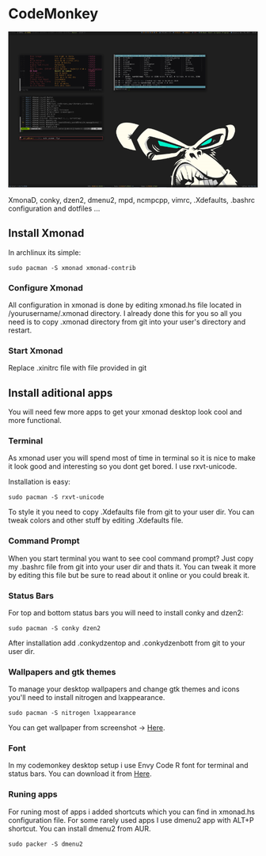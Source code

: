 CodeMonkey
==========

<img src="https://github.com/SKaDiZZ/codemonkey/blob/master/screenshots/codemonkey.png?raw=true" />

XmonaD, conky, dzen2, dmenu2, mpd, ncmpcpp, vimrc, .Xdefaults, .bashrc configuration and dotfiles ...

<h2>Install Xmonad</h2>

<p>
In archlinux its simple: 

<pre><code>sudo pacman -S xmonad xmonad-contrib</code></pre>
</p>

<h3>Configure Xmonad</h3>
<p>All configuration in xmonad is done by editing xmonad.hs file located in /yourusername/.xmonad directory. I already done this for you so all you need is to copy .xmonad directory from git into your user's directory and restart.</p>

<h3>Start Xmonad</h3>

<p>Replace .xinitrc file with file provided in git</p>

<h2>Install aditional apps</h2>

<p>You will need few more apps to get your xmonad desktop look cool and more functional.</p>

<h3>Terminal</h3>
<p>As xmonad user you will spend most of time in terminal so it is nice to make it look good and interesting so you dont get bored. I use rxvt-unicode.</p>

<p>Installation is easy:</p>
<pre><code>sudo pacman -S rxvt-unicode</code></pre>

<p>To style it you need to copy .Xdefaults file from git to your user dir. You can tweak colors and other stuff by editing .Xdefaults file.</p>

<h3>Command Prompt</h3>
<p>When you start terminal you want to see cool command prompt? Just copy my .bashrc file from git into your user dir and thats it. You can tweak it more by editing this file but be sure to read about it online or you could break it.</p>

<h3>Status Bars</h3>

<p>For top and bottom status bars you will need to install conky and dzen2:</p>

<pre><code>sudo pacman -S conky dzen2</code></pre>

<p>After installation add .conkydzentop and .conkydzenbott from git to your user dir.</p>

<h3>Wallpapers and gtk themes</h3>

<p>To manage your desktop wallpapers and change gtk themes and icons you'll need to install nitrogen and lxappearance.</p>

<pre><code>sudo pacman -S nitrogen lxappearance</code></pre>

<p>You can get wallpaper from screenshot -> <a href="http://wallbase.cc/wallpaper/277997">Here</a>.</p>

<h3>Font</h3>
<p>In my codemonkey desktop setup i use Envy Code R font for terminal and status bars. You can download it from <a href="http://damieng.com/blog/2008/05/26/envy-code-r-preview-7-coding-font-released/">Here</a>.</p>

<h3>Runing apps</h3>
<p>For runing most of apps i added shortcuts which you can find in xmonad.hs configuration file. For some rarely used apps I use dmenu2 app with ALT+P shortcut. You can install dmenu2 from AUR.</p>

<pre><code>sudo packer -S dmenu2</code></pre>

